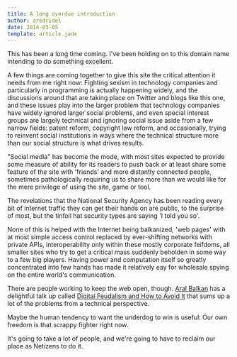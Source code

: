 ```yaml
---
title: A long overdue introduction
author: aredridel
date: 2014-03-05
template: article.jade
---
```


This has been a long time coming. I've been holding on to this domain name
intending to do something excellent.

A few things are coming together to give this site the critical attention it
needs from me right now: Fighting sexism in technology companies and
particularly in programming is actually happening widely, and the discussions
around that are taking place on Twitter and blogs like this one, and these
issues play into the larger problem that technology companies have widely
ignored larger social problems, and even special interest groups are largely
technical and ignoring social issue aside from a few narrow fields: patent
reform, copyright law reform, and occasionally, trying to reinvent social
institutions in ways where the technical structure more than our social
structure is what drives results.

"Social media" has become the mode, with most sites expected to provide some
measure of ability for its readers to push back or at least share some feature
of the site with 'friends' and more distantly connected people, sometimes
pathologically requiring us to share more than we would like for the mere
privilege of using the site, game or tool.

The revelations that the National Security Agency has been reading every bit of
internet traffic they can get their hands on are public, to the surprise of
most, but the tinfoil hat security types are saying 'I told you so'.

None of this is helped with the Internet being balkanized, 'web pages' with at
most simple access control replaced by ever-shifting networks with private
APIs, interoperability only within these mostly corporate feifdoms, all smaller
sites who try to get a critical mass suddenly beholden in some way to a few big
players. Having power and computation itself so greatly concentrated into few
hands has made it relatively eay for wholesale spying on the entire world's
communication.

There are people working to keep the web open, though. [Aral
Balkan](http://aralbalkan.com/) has a delightful talk up called [Digital
Feudalism and How to Avoid It](http://thelink.is/avoidingdigitalfeudalism) that
sums up a lot of the problems from a technical perspective.

Maybe the human tendency to want the underdog to win is useful: Our own freedom
is that scrappy fighter right now.

It's going to take a lot of people, and we're going to have to reclaim our
place as Netizens to do it.
